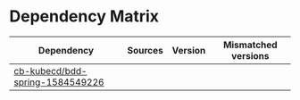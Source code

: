 # Dependency Matrix

Dependency | Sources | Version | Mismatched versions
---------- | ------- | ------- | -------------------
[cb-kubecd/bdd-spring-1584549226](https://github.com/cb-kubecd/bdd-spring-1584549226.git) |  | []() | 
